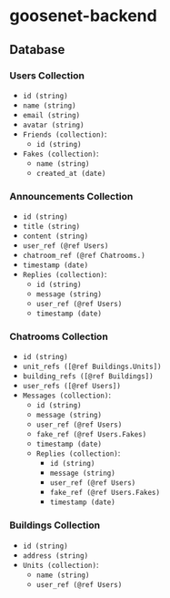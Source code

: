 # goosenet-backend

## Database
### Users Collection
- `id (string)`
- `name (string)`
- `email (string)`
- `avatar (string)`
- `Friends (collection)`:
    - `id (string)`
- `Fakes (collection)`:
    - `name (string)`
    - `created_at (date)`

### Announcements Collection
- `id (string)`
- `title (string)`
- `content (string)`
- `user_ref (@ref Users)`
- `chatroom_ref (@ref Chatrooms.)`
- `timestamp (date)`
- `Replies (collection)`:
    - `id (string)`
    - `message (string)`
    - `user_ref (@ref Users)`
    - `timestamp (date)`

### Chatrooms Collection
- `id (string)`
- `unit_refs ([@ref Buildings.Units])`
- `building_refs ([@ref Buildings])`
- `user_refs ([@ref Users])`
- `Messages (collection)`:
    - `id (string)`
    - `message (string)`
    - `user_ref (@ref Users)`
    - `fake_ref (@ref Users.Fakes)`
    - `timestamp (date)`
    - `Replies (collection)`:
        - `id (string)`
        - `message (string)`
        - `user_ref (@ref Users)`
        - `fake_ref (@ref Users.Fakes)`
        - `timestamp (date)`

### Buildings Collection
- `id (string)`
- `address (string)`
- `Units (collection)`:
    - `name (string)`
    - `user_ref (@ref Users)`
